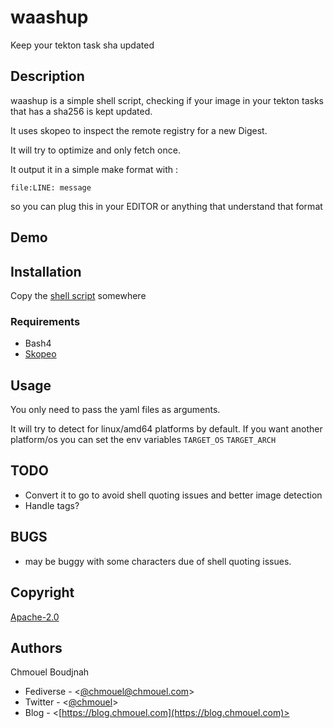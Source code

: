 # waashup

Keep your tekton task sha updated

## Description

waashup is a simple shell script, checking if your image in your tekton tasks
that has a sha256 is kept updated. 

It uses skopeo to inspect the remote registry for a new Digest.

It will try to optimize and only fetch once.

It output it in a simple make format with : 

```
file:LINE: message
```

so you can plug this in your EDITOR or anything that understand that format

## Demo

## Installation

Copy the [shell script](./washuup) somewhere

### Requirements

- Bash4
- [Skopeo](https://github.com/containers/skopeo/)

## Usage

You only need to pass the yaml files as arguments.

It will try to detect for linux/amd64 platforms by default. If you want another
platform/os you can set the env variables  `TARGET_OS` `TARGET_ARCH`

## TODO

- Convert it to go to avoid shell quoting issues and better image detection
- Handle tags?

## BUGS

- may be buggy with some characters due of shell quoting issues.

## Copyright

[Apache-2.0](./LICENSE)

## Authors

Chmouel Boudjnah

- Fediverse - <[@chmouel@chmouel.com](https://fosstodon.org/@chmouel)>
- Twitter - <[@chmouel](https://twitter.com/chmouel)>
- Blog  - <[https://blog.chmouel.com](https://blog.chmouel.com)>
